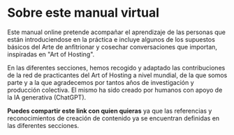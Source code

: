 # Sobre este manual virtual

Este manual online pretende acompañar el aprendizaje de las personas que están introduciendose en la práctica e incluye algunos de los supuestos básicos del Arte de anfitrionar y cosechar conversaciones que importan, inspiradas en "Art of Hosting".

En las diferentes secciones, hemos recogido y adaptado las contribuciones de la red de practicantes del Art of Hosting a nivel mundial, de la que somos parte y a la que agradecemos por tantos años de investigación y producción colectiva. El mismo ha sido creado por humanos con apoyo de la IA generativa (ChatGPT).

**Puedes compartir este link con quien quieras** ya que las referencias y reconocimientos de creación de contenido ya se encuentran definidas en las diferentes secciones.
